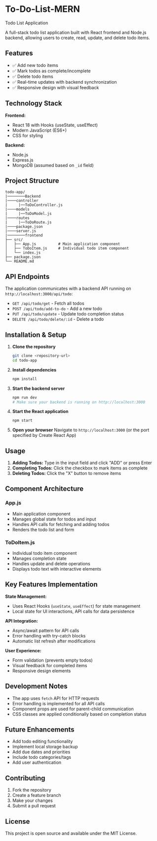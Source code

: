 # To-Do-List-MERN
 Todo List Application

A full-stack todo list application built with React frontend and Node.js backend, allowing users to create, read, update, and delete todo items.

## Features

- ✅ Add new todo items
- ✅ Mark todos as complete/incomplete
- ✅ Delete todo items
- ✅ Real-time updates with backend synchronization
- ✅ Responsive design with visual feedback

## Technology Stack

**Frontend:**
- React 18 with Hooks (useState, useEffect)
- Modern JavaScript (ES6+)
- CSS for styling

**Backend:**
- Node.js
- Express.js
- MongoDB (assumed based on `_id` field)

## Project Structure

```
todo-app/
|────────Backend
|────controller
|     |──ToDoController.js
|────models
|     |──ToDoModel.js
|────routes
|     |──ToDoRoute.js
|────package.json
|────server.js
|────────frontend
├── src/
│   ├── App.js          # Main application component
│   ├── ToDoItem.js     # Individual todo item component
│   └── index.js
├── package.json
└── README.md
```

## API Endpoints

The application communicates with a backend API running on `http://localhost:3000/api/todo`:

- `GET /api/todo/get` - Fetch all todos
- `POST /api/todo/add-to-do` - Add a new todo
- `PUT /api/todo/update` - Update todo completion status
- `DELETE /api/todo/delete/:id` - Delete a todo

## Installation & Setup

1. **Clone the repository**
   ```bash
   git clone <repository-url>
   cd todo-app
   ```

2. **Install dependencies**
   ```bash
   npm install
   ```

3. **Start the backend server**
   ```bash
   npm run dev
   # Make sure your backend is running on http://localhost:3000
   ```

4. **Start the React application**
   ```bash
   npm start
   ```

5. **Open your browser**
   Navigate to `http://localhost:3000` (or the port specified by Create React App)

## Usage

1. **Adding Todos:** Type in the input field and click "ADD" or press Enter
2. **Completing Todos:** Click the checkbox to mark items as complete
3. **Deleting Todos:** Click the "X" button to remove items

## Component Architecture

### App.js
- Main application component
- Manages global state for todos and input
- Handles API calls for fetching and adding todos
- Renders the todo list and form

### ToDoItem.js
- Individual todo item component
- Manages completion state
- Handles update and delete operations
- Displays todo text with interactive elements

## Key Features Implementation

**State Management:**
- Uses React Hooks (`useState`, `useEffect`) for state management
- Local state for UI interactions, API calls for data persistence

**API Integration:**
- Async/await pattern for API calls
- Error handling with try-catch blocks
- Automatic list refresh after modifications

**User Experience:**
- Form validation (prevents empty todos)
- Visual feedback for completed items
- Responsive design elements

## Development Notes

- The app uses `fetch` API for HTTP requests
- Error handling is implemented for all API calls
- Component props are used for parent-child communication
- CSS classes are applied conditionally based on completion status

## Future Enhancements

- Add todo editing functionality
- Implement local storage backup
- Add due dates and priorities
- Include todo categories/tags
- Add user authentication

## Contributing

1. Fork the repository
2. Create a feature branch
3. Make your changes
4. Submit a pull request

## License

This project is open source and available under the MIT License.
